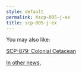 ```yaml
---
style: default
permalink: Xscp-005-j-ex
title: scp-005-j-ex
---
```

You may also like:

[SCP-879: Colonial Cetacean](http://scp-wiki.net/scp-879)

[In other news,](http://scp-wiki.net/in-other-news)
